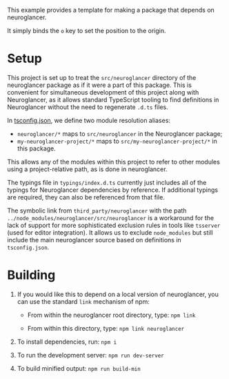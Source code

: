 This example provides a template for making a package that depends on
neuroglancer.

It simply binds the `o` key to set the position to the origin.

# Setup

This project is set up to treat the `src/neuroglancer` directory of the
neuroglancer package as if it were a part of this package.  This is convenient
for simultaneous development of this project along with Neuroglancer, as it
allows standard TypeScript tooling to find definitions in Neuroglancer without
the need to regenerate `.d.ts` files.

In [tsconfig.json](tsconfig.json), we define two module resolution aliases:
- `neuroglancer/*` maps to `src/neuroglancer` in the Neuroglancer package;
- `my-neuroglancer-project/*` maps to `src/my-neuroglancer-project/*` in this package.

This allows any of the modules within this project to refer to other modules
using a project-relative path, as is done in neuroglancer.

The typings file in `typings/index.d.ts` currently just includes all of the
typings for Neuroglancer dependencies by reference.  If additional typings are
required, they can also be referenced from that file.

The symbolic link from `third_party/neuroglancer` with the path
`../node_modules/neuroglancer/src/neuroglancer` is a workaround for the lack of
support for more sophisticated exclusion rules in tools like `tsserver` (used
for editor integration).  It allows us to exclude `node_modules` but still
include the main neuroglancer source based on definitions in `tsconfig.json`.

# Building

1. If you would like this to depend on a local version of neuroglancer, you can use
   the standard `link` mechanism of npm:

   - From within the neuroglancer root directory, type:
     `npm link`

   - From within this directory, type:
     `npm link neuroglancer`

2. To install dependencies, run:
   `npm i`

3. To run the development server:
   `npm run dev-server`

4. To build minified output:
   `npm run build-min`
